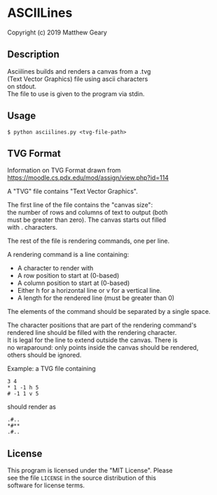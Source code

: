 # ASCIILines  
Copyright (c) 2019 Matthew Geary  
  
## Description  
Asciilines builds and renders a canvas from a .tvg  
(Text Vector Graphics) file using ascii characters  
on stdout.  
The file to use is given to the program via stdin.  
  
## Usage  
`$ python asciilines.py <tvg-file-path>`  

## TVG Format
Information on TVG Format drawn from  
https://moodle.cs.pdx.edu/mod/assign/view.php?id=114  
  
A "TVG" file contains "Text Vector Graphics".  
  
The first line of the file contains the "canvas size":  
the number of rows and columns of text to output (both  
must be greater than zero). The canvas starts out filled  
with . characters.  
  
The rest of the file is rendering commands, one per line.  
  
A rendering command is a line containing:  
* A character to render with  
* A row position to start at (0-based)  
* A column position to start at (0-based)  
* Either h for a horizontal line or v for a vertical line.  
* A length for the rendered line (must be greater than 0)  
  
The elements of the command should be separated by a single space.  
  
The character positions that are part of the rendering command's  
rendered line should be filled with the rendering character.  
It is legal for the line to extend outside the canvas. There is   
no wraparound: only points inside the canvas should be rendered,  
others should be ignored.  
  
Example: a TVG file containing  
  
`3 4`  
`* 1 -1 h 5`  
`# -1 1 v 5`  
  
should render as  
  
`.#..`  
`*#**`  
`.#..`  
  
## License  
  
This program is licensed under the "MIT License". Please  
see the file `LICENSE` in the source distribution of this  
software for license terms.  
